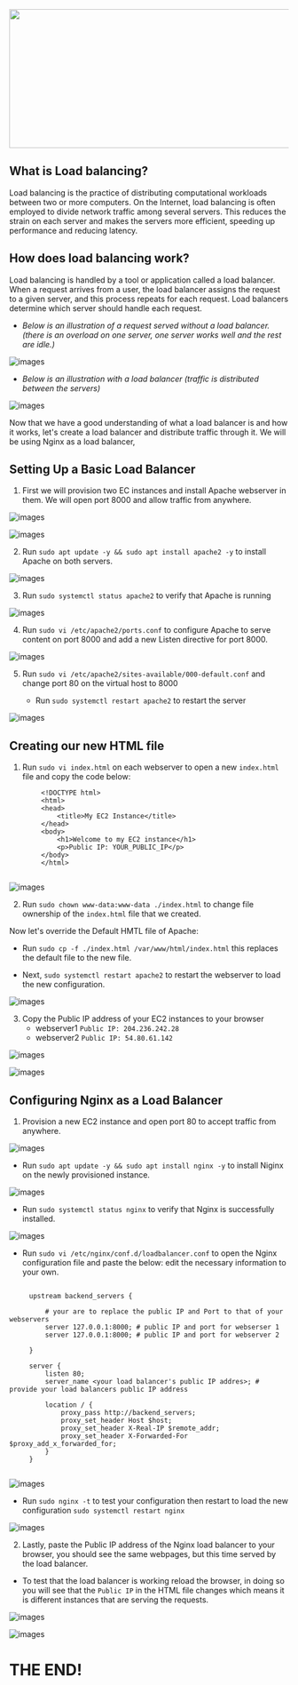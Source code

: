 
<img src='images/loadbalancer.png' width='900' height='250'>

## What is Load balancing?

Load balancing is the practice of distributing computational workloads between two or more computers. On the Internet, load balancing is often employed to divide network traffic among several servers. This reduces the strain on each server and makes the servers more efficient, speeding up performance and reducing latency.

## How does load balancing work?

Load balancing is handled by a tool or application called a load balancer. When a request arrives from a user, the load balancer assigns the request to a given server, and this process repeats for each request. Load balancers determine which server should handle each request. 


   - *Below is an illustration of a request served without a load balancer. (there is an overload on one server, one server works well and the rest are idle.)*

![images](images/Screenshot_19-removebg-preview%20(1).png)

   - *Below is an illustration with a load balancer (traffic is distributed between the servers)*

![images](images/Screenshot_20-removebg-preview.png)


Now that we have a good understanding of what a load balancer is and how it works, let's create a load balancer and distribute traffic through it. We will be using Nginx as a load balancer,


## Setting Up a Basic Load Balancer


1. First we will provision two EC instances and install Apache webserver in them. We will open port 8000 and allow traffic from anywhere.

![images](images/Screenshot_10.png)



![images](images/Screenshot_6.png)


2. Run `sudo apt update -y && sudo apt install apache2 -y` to install Apache on both servers.

![images](images/Screenshot_2.png)

3. Run `sudo systemctl status apache2` to verify that Apache is running

![images](images/Screenshot_3.png)

4. Run `sudo vi /etc/apache2/ports.conf` to configure Apache to serve content on port 8000 and add a new Listen directive for port 8000.

![images](images/Screenshot_4.png)

5. Run `sudo vi /etc/apache2/sites-available/000-default.conf` and change port 80 on the virtual host to 8000

   - Run `sudo systemctl restart apache2` to restart the server

![images](images/Screenshot_5.png)

## Creating our new HTML file

1. Run `sudo vi index.html` on each webserver to open a new `index.html` file and copy the code below:

```
        <!DOCTYPE html>
        <html>
        <head>
            <title>My EC2 Instance</title>
        </head>
        <body>
            <h1>Welcome to my EC2 instance</h1>
            <p>Public IP: YOUR_PUBLIC_IP</p>
        </body>
        </html>


```


![images](images/Screenshot_7.png)

2. Run `sudo chown www-data:www-data ./index.html` to change file ownership of the `index.html` file that we created.

Now let's override the Default HMTL file of Apache:
   - Run `sudo cp -f ./index.html /var/www/html/index.html` this replaces the default file to the new file.

   - Next, `sudo systemctl restart apache2` to restart the webserver to load the new configuration.

![images](images/Screenshot_8.png)

3. Copy the Public IP address of your EC2 instances to your browser
   - webserver1 `Public IP: 204.236.242.28`
   - webserver2 `Public IP: 54.80.61.142`

![images](images/Screenshot_9.png)


![images](images/Screenshot_11.png)

## Configuring Nginx as a Load Balancer

1. Provision a new EC2 instance and open port 80 to accept traffic from anywhere.

![images](images/Screenshot_15.png)

   - Run `sudo apt update -y && sudo apt install nginx -y` to install Niginx on the newly provisioned instance.


![images](images/Screenshot_12.png)

   - Run `sudo systemctl status nginx` to verify that Nginx is successfully installed.


![images](images/Screenshot_13.png)

   - Run `sudo vi /etc/nginx/conf.d/loadbalancer.conf` to open the Nginx configuration file and paste the below: edit the necessary information to your own.

   ```
           
        upstream backend_servers {

            # your are to replace the public IP and Port to that of your webservers
            server 127.0.0.1:8000; # public IP and port for webserser 1
            server 127.0.0.1:8000; # public IP and port for webserver 2

        }

        server {
            listen 80;
            server_name <your load balancer's public IP addres>; # provide your load balancers public IP address

            location / {
                proxy_pass http://backend_servers;
                proxy_set_header Host $host;
                proxy_set_header X-Real-IP $remote_addr;
                proxy_set_header X-Forwarded-For $proxy_add_x_forwarded_for;
            }
        }
    

   ```

![images](images/Screenshot_14.png)

  - Run `sudo nginx -t` to test your configuration then restart to load the new configuration `sudo systemctl restart nginx`

![images](images/Screenshot_16.png)

2. Lastly, paste the Public IP address of the Nginx load balancer to your browser, you should see the same webpages, but this time served by the load balancer. 

  - To test that the load balancer is working reload the browser, in doing so you will see that the `Public IP` in the HTML file changes which means it is different instances that are serving the requests.

![images](images/Screenshot_17.png)

![images](images/Screenshot_18.png)

# THE END!

